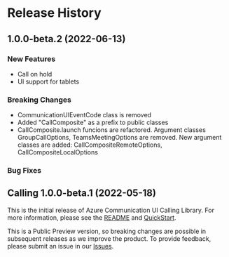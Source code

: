 # Release History

## 1.0.0-beta.2 (2022-06-13)

### New Features
- Call on hold
- UI support for tablets

### Breaking Changes
- CommunicationUIEventCode class is removed
- Added "CallComposite" as a prefix to public classes
- CallComposite.launch funcions are refactored. Argument classes GroupCallOptions, TeamsMeetingOptions are removed. New argument classes are added: CallCompositeRemoteOptions, CallCompositeLocalOptions

### Bug Fixes
 

## Calling 1.0.0-beta.1 (2022-05-18)

This is the initial release of Azure Communication UI Calling Library. For more information, please see the [README][read_me] and [QuickStart][documentation].

This is a Public Preview version, so breaking changes are possible in subsequent releases as we improve the product. To provide feedback, please submit an issue in our [Issues](https://github.com/Azure/communication-ui-library-android/issues).

<!-- LINKS -->
[read_me]: https://github.com/Azure/communication-ui-library-android/blob/main/README.md
[documentation]: https://docs.microsoft.com/en-us/azure/communication-services/quickstarts/ui-library/get-started-call?tabs=kotlin&pivots=platform-android
